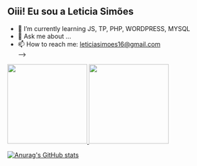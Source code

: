 ## Oiii! Eu sou  a Leticia Simões     
 
- 🌱 I’m currently learning  JS, TP, PHP, WORDPRESS,  MYSQL              
- 💬 Ask me about ...  
- 📫 How to reach me: leticiasimoes16@gmail.com      
--> 

<div>
  <a href="https://github.com/leticiasimoess">
  <img height="180em" src="https://github-readme-stats.vercel.app/api?username=leticiasimoess&show_icons=true&theme=dracula&include_all_commits=true&count_private=true"/>
  <img height="180em" src="https://github-readme-stats.vercel.app/api/top-langs/?username=leticiasimoess&layout=compact&langs_count=16&theme=dracula"/>
</div>
 
 ![Anurag's GitHub stats](https://github-readme-stats.vercel.app/api?username=anuraghazra&theme=dark&show_icons=true)
